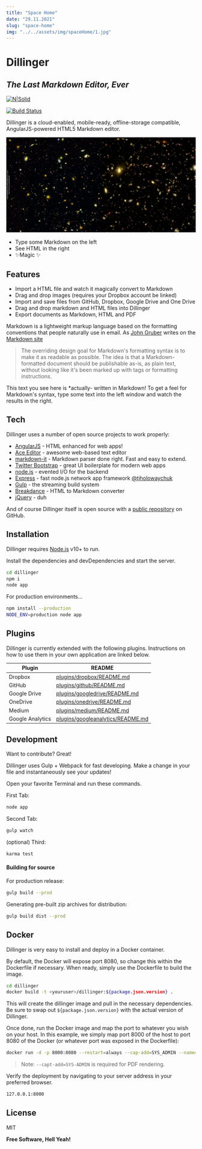 ```yaml
---
title: "Space Home"
date: "29.11.2021"
slug: "space-home"
img: "../../assets/img/spaceHome/1.jpg"
---
```


# Dillinger

## _The Last Markdown Editor, Ever_

[![N|Solid](https://cldup.com/dTxpPi9lDf.thumb.png)](https://nodesource.com/products/nsolid)

[![Build Status](https://travis-ci.org/joemccann/dillinger.svg?branch=master)](https://travis-ci.org/joemccann/dillinger)

Dillinger is a cloud-enabled, mobile-ready, offline-storage compatible,
AngularJS-powered HTML5 Markdown editor.

![alt text](../../assets/img/spaceHome/1.jpg "Title")

- Type some Markdown on the left
- See HTML in the right
- ✨Magic ✨

## Features

- Import a HTML file and watch it magically convert to Markdown
- Drag and drop images (requires your Dropbox account be linked)
- Import and save files from GitHub, Dropbox, Google Drive and One Drive
- Drag and drop markdown and HTML files into Dillinger
- Export documents as Markdown, HTML and PDF

Markdown is a lightweight markup language based on the formatting conventions
that people naturally use in email.
As [John Gruber] writes on the [Markdown site][df1]

> The overriding design goal for Markdown's
> formatting syntax is to make it as readable
> as possible. The idea is that a
> Markdown-formatted document should be
> publishable as-is, as plain text, without
> looking like it's been marked up with tags
> or formatting instructions.

This text you see here is \*actually- written in Markdown! To get a feel
for Markdown's syntax, type some text into the left window and
watch the results in the right.

## Tech

Dillinger uses a number of open source projects to work properly:

- [AngularJS] - HTML enhanced for web apps!
- [Ace Editor] - awesome web-based text editor
- [markdown-it] - Markdown parser done right. Fast and easy to extend.
- [Twitter Bootstrap] - great UI boilerplate for modern web apps
- [node.js] - evented I/O for the backend
- [Express] - fast node.js network app framework [@tjholowaychuk]
- [Gulp] - the streaming build system
- [Breakdance](https://breakdance.github.io/breakdance/) - HTML
  to Markdown converter
- [jQuery] - duh

And of course Dillinger itself is open source with a [public repository][dill]
on GitHub.

## Installation

Dillinger requires [Node.js](https://nodejs.org/) v10+ to run.

Install the dependencies and devDependencies and start the server.

```sh
cd dillinger
npm i
node app
```

For production environments...

```sh
npm install --production
NODE_ENV=production node app
```

## Plugins

Dillinger is currently extended with the following plugins.
Instructions on how to use them in your own application are linked below.

| Plugin           | README                                    |
| ---------------- | ----------------------------------------- |
| Dropbox          | [plugins/dropbox/README.md][pldb]         |
| GitHub           | [plugins/github/README.md][plgh]          |
| Google Drive     | [plugins/googledrive/README.md][plgd]     |
| OneDrive         | [plugins/onedrive/README.md][plod]        |
| Medium           | [plugins/medium/README.md][plme]          |
| Google Analytics | [plugins/googleanalytics/README.md][plga] |

## Development

Want to contribute? Great!

Dillinger uses Gulp + Webpack for fast developing.
Make a change in your file and instantaneously see your updates!

Open your favorite Terminal and run these commands.

First Tab:

```sh
node app
```

Second Tab:

```sh
gulp watch
```

(optional) Third:

```sh
karma test
```

#### Building for source

For production release:

```sh
gulp build --prod
```

Generating pre-built zip archives for distribution:

```sh
gulp build dist --prod
```

## Docker

Dillinger is very easy to install and deploy in a Docker container.

By default, the Docker will expose port 8080, so change this within the
Dockerfile if necessary. When ready, simply use the Dockerfile to
build the image.

```sh
cd dillinger
docker build -t <youruser>/dillinger:${package.json.version} .
```

This will create the dillinger image and pull in the necessary dependencies.
Be sure to swap out `${package.json.version}` with the actual
version of Dillinger.

Once done, run the Docker image and map the port to whatever you wish on
your host. In this example, we simply map port 8000 of the host to
port 8080 of the Docker (or whatever port was exposed in the Dockerfile):

```sh
docker run -d -p 8000:8080 --restart=always --cap-add=SYS_ADMIN --name=dillinger <youruser>/dillinger:${package.json.version}
```

> Note: `--capt-add=SYS-ADMIN` is required for PDF rendering.

Verify the deployment by navigating to your server address in
your preferred browser.

```sh
127.0.0.1:8000
```

## License

MIT

**Free Software, Hell Yeah!**

[//]: # "These are reference links used in the body of this note and get stripped out when the markdown processor does its job. There is no need to format nicely because it shouldn't be seen. Thanks SO - http://stackoverflow.com/questions/4823468/store-comments-in-markdown-syntax"
[dill]: https://github.com/joemccann/dillinger
[git-repo-url]: https://github.com/joemccann/dillinger.git
[john gruber]: http://daringfireball.net
[df1]: http://daringfireball.net/projects/markdown/
[markdown-it]: https://github.com/markdown-it/markdown-it
[ace editor]: http://ace.ajax.org
[node.js]: http://nodejs.org
[twitter bootstrap]: http://twitter.github.com/bootstrap/
[jquery]: http://jquery.com
[@tjholowaychuk]: http://twitter.com/tjholowaychuk
[express]: http://expressjs.com
[angularjs]: http://angularjs.org
[gulp]: http://gulpjs.com
[pldb]: https://github.com/joemccann/dillinger/tree/master/plugins/dropbox/README.md
[plgh]: https://github.com/joemccann/dillinger/tree/master/plugins/github/README.md
[plgd]: https://github.com/joemccann/dillinger/tree/master/plugins/googledrive/README.md
[plod]: https://github.com/joemccann/dillinger/tree/master/plugins/onedrive/README.md
[plme]: https://github.com/joemccann/dillinger/tree/master/plugins/medium/README.md
[plga]: https://github.com/RahulHP/dillinger/blob/master/plugins/googleanalytics/README.md
